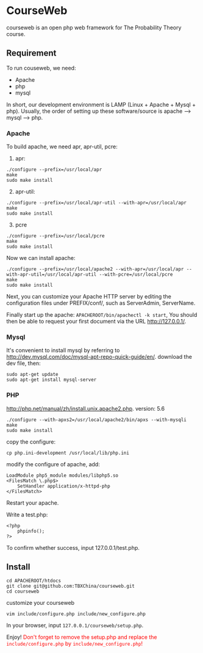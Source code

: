 # CourseWeb
courseweb is an open php web framework for 
The Probability Theory course.


## Requirement
To run couseweb, we need:

* Apache
* php
* mysql

In short, our development environment is LAMP
(Linux + Apache + Mysql + php).
Usually, the order of setting up these
software/source is apache --> mysql --> php.

### Apache
To build apache, we need apr, apr-util, pcre:

1. apr:
```
./configure --prefix=/usr/local/apr
make
sudo make install
```
2. apr-util:
```
./configure --prefix=/usr/local/apr-util --with-apr=/usr/local/apr
make
sudo make install
```
3. pcre
```
./configure --prefix=/usr/local/pcre
make
sudo make install
```

Now we can install apache:
```
./configure --prefix=/usr/local/apache2 --with-apr=/usr/local/apr --with-apr-util=/usr/local/apr-util --with-pcre=/usr/local/pcre
make
sudo make install
```
Next, you can customize your Apache HTTP server by editing the configuration files under PREFIX/conf/,
such as ServerAdmin, ServerName.

Finally start up the apache:
```APACHEROOT/bin/apachectl -k start```,
You should then be able to request your first document via the URL http://127.0.0.1/.
### Mysql
It's convenient to install mysql by referring to
http://dev.mysql.com/doc/mysql-apt-repo-quick-guide/en/.
download the dev file, then:
```
sudo apt-get update
sudo apt-get install mysql-server
```

### PHP
http://php.net/manual/zh/install.unix.apache2.php.
version: 5.6
```
./configure --with-apxs2=/usr/local/apache2/bin/apxs --with-mysqli
make
sudo make install
```
copy the configure:
```
cp php.ini-development /usr/local/lib/php.ini
```
modify the configure of apache, add:
```
LoadModule php5_module modules/libphp5.so
<FilesMatch \.php$>
    SetHandler application/x-httpd-php
</FilesMatch>
```
Restart your apache.

Write a test.php:
```
<?php
    phpinfo();
?>
```
To confirm whether success, input 127.0.0.1/test.php.

## Install
```
cd APACHEROOT/htdocs
git clone git@github.com:TBXChina/courseweb.git
cd courseweb
```
customize your courseweb
```
vim include/configure.php include/new_configure.php
```

In your browser, input ```127.0.0.1/courseweb/setup.php```.

Enjoy! <font color=red>Don't forget to remove the setup.php and replace the ```include/configure.php``` by ```include/new_configure.php```!</font>